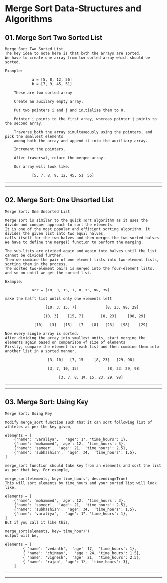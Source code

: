 # Merge Sort Data-Structures and Algorithms

## 01. Merge Sort Two Sorted List

    Merge Sort Two Sorted List
    The key idea to note here is that both the arrays are sorted.
    We have to create one array from two sorted array which should be sorted.

    Example:

                a = [5, 8, 12, 56]
                b = [7, 9, 45, 51]

        These are two sorted array

        Create an auxilary empty array.

        Put two pointers i and j and initialise them to 0.

        Pointer i points to the first array, whereas pointer j points to the second array.

        Traverse both the array simultaneously using the pointers, and pick the smallest elements
        among both the array and append it into the auxiliary array.

        Increment the pointers.

        After traversal, return the merged array.

        Our array will look like:

                [5, 7, 8, 9, 12, 45, 51, 56]

---

---

## 02. Merge Sort: One Unsorted List

    Merge Sort: One Unsorted List

    Merge sort is similar to the quick sort algorithm as it uses the divide and conquer approach to sort the elements.
    It is one of the most popular and efficient sorting algorithm. It divides the given list into two equal halves,
    calls itself for the two halves and then merges the two sorted halves.
    We have to define the merge() function to perform the merging.

    The sub-lists are divided again and again into halves until the list cannot be divided further.
    Then we combine the pair of one element lists into two-element lists, sorting them in the process.
    The sorted two-element pairs is merged into the four-element lists, and so on until we get the sorted list.

    Example:

                arr = [10, 3, 15, 7, 8, 23, 98, 29]

    make the halft list until only one elements left

                      [10, 3, 15, 7]             [8, 23, 98, 29]

                     [10, 3]    [15, 7]        [8, 23]     [98, 29]

                 [10]   [3]   [15]   [7]   [8]   [23]   [98]    [29]

    Now every single array is sorted.
    After dividing the array into smallest units, start merging the elements again based on comparison of size of elements
    Firstly, compare the element for each list and then combine them into another list in a sorted manner.

                       [3, 10]   [7, 15]    [8, 23]   [29, 98]

                       [3, 7, 10, 15]             [8, 23. 29, 98]

                            [3, 7, 8, 10, 15, 23, 29, 98]

---

---

## 03. Merge Sort: Using Key

    Merge Sort: Using Key

    Modify merge_sort function such that it can sort following list of athletes as per the key given,

    elements = [
        {'name': 'varaliya',   'age': 17, 'time_hours': 1},
        {'name': 'mohammed', 'age': 12,  'time_hours': 3},
        {'name': 'sameer',  'age': 21,  'time_hours': 2.5},
        {'name': 'subhashish',  'age': 24,  'time_hours': 1.5},
    ]

    merge_sort function should take key from an elements and sort the list as per that key. For example,

    merge_sort(elements, key='time_hours', descending=True)
    This will sort elements by time_hours and your sorted list will look like,

    elements = [
        {'name': 'mohammed', 'age': 12,  'time_hours': 3},
        {'name': 'sameer',  'age': 21,  'time_hours': 2.5},
        {'name': 'subhashish',  'age': 24,  'time_hours': 1.5},
        {'name': 'varaliya',   'age': 17, 'time_hours': 1},
    ]
    But if you call it like this,

    merge_sort(elements, key='time_hours')
    output will be,

    elements = [
            { 'name': 'vedanth',  'age': 17,  'time_hours': 1},
            { 'name': 'chinmay',   'age': 24, 'time_hours': 1.5},
            { 'name': 'vignesh',  'age': 21,  'time_hours': 2.5},
            { 'name': 'rajab', 'age': 12,  'time_hours': 3},
        ]

---

---
